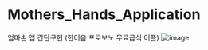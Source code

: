 # Mothers_Hands_Application
엄마손 앱 간단구현 (한이음 프로보노 무료급식 어플)
![image](https://user-images.githubusercontent.com/75581904/161417029-c92fb673-fd6c-4f3f-85cb-b3de1ec93bdf.png)
